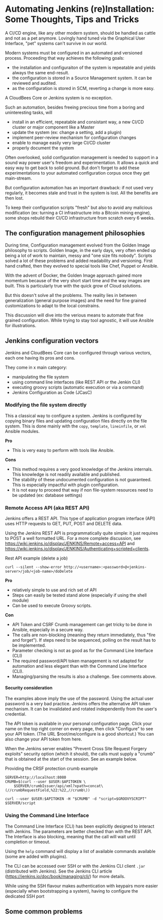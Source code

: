# Automating Jenkins (re)Installation: Some Thoughts, Tips and Tricks

A CI/CD engine, like any other modern system, should be handled as cattle and not as a pet anymore.
Lovingly hand tuned via the Graphical User Interface, "pet" systems can't survive in our world.

Modern systems must be configured in an automated and versioned process. Proceeding that way achieves the following goals:
* the installation and configuraiton of the system is repeatable and yields always the same end-result.
* the configuration is stored in a Source Management system. It can be reviewed and audited.
* as the configuration is stored in SCM, reverting a change is more easy.

A CloudBees Core or Jenkins system is no exception.

Such an automation, besides freeing precious time from a boring and uninteresting tasks, will
* install in an efficient, repeatable and consistant way, a new CI/CD cluster or major component like a Master
* update the system (ex: change a setting, add a plugin)
* implement peer-review mechanism for configuration changes
* enable to manage easily very large CI/CD cluster
* properly document the system

Often overlooked, solid configuration management is needed to support in a sound way power user's freedom and experimentation. 
It allows a quick and easy way to get back to solid ground.
But don't forget to add these experimentations to your automated configuration corpus once they get main-stream. 

But configuration automation has an important drawback: if not used very regularly, it becomes stale and trust in the system is lost. All the benefits are then lost.

To keep their configuration scripts "fresh" but also to avoid any malicious modification (ex: turning a CI infrastructure into a Bitcoin mining engine), some shops rebuild their CI/CD infrastructure from scratch every 6 weeks. 



## The configuration management philosophies

During time, Configuration management evolved from the Golden Image philosophy to scripts. 
Golden Image, in the early days, very often ended up being a lot of work to maintain, messy and "one size fits nobody". 
Scripts solved a lot of these problems and added readability and versioning.
First hand crafted, then they evolved to special tools like Chef, Puppet or Ansible.

With the advent of Docker, the Golden Image approach gained more momentum because of the very short start time and the way images are built. 
This is particularly true with the quick grow of Cloud solutions.

But this doesn't solve all the problems. 
The reality lies in between generalization (general purpose images) and the need for fine grained customizations to adapt to the local constrains.

This discussion will dive into the verious means to automate that fine grained configuration. 
While trying to stay tool agnostic, it will use Ansible for illustrations.


## Jenkins configuration vectors

Jenkins and CloudBees Core can be configured through various vectors, each one having its pros and cons.

They come in x main category:
* manipulating the file system
* using command line interfaces (like REST API or the Jenkin CLI)
* executing groovy scripts (automatic execution or via a command)
* Jenkins Configuration as Code (JCasC)

### Modifying the file system directly

This a classical way to configure a system. 
Jenkins is configured by copying binary files and updating configuration files directly on the file system. 
This is done mainly with the `copy`, `template`, `lineinfile`, or `xml` Ansible modules.

**Pro**

* This is very easy to perform with tools like Ansible.

**Cons**

* This method requires a very good knowledge of the Jenkins internals. This knowledge is not readily available and published.
* The stability of these undocumented configuration is not guaranteed. This is especially impactful with plugin configuration.
* It is not easy to proceed that way if non file-system resources need to be updated (ex: database settings)

### Remote Access API (aka REST API)

Jenkins offers a REST API. This type of application program interface (API) uses HTTP requests to GET, PUT, POST and DELETE data.

Using the Jenkins REST API is programmatically quite simple: it just requires to POST a well formatted URL.  For a more complete discussion, see https://wiki.jenkins.io/display/JENKINS/Remote+access+API and https://wiki.jenkins.io/display/JENKINS/Authenticating+scripted+clients.

Rest API example (delete a job)
```
curl --silent --show-error http://<username>:<password>@<jenkins-server>/job/<job-name>/doDelete
```

**Pro**
* relatively simple to use and rich set of API
* Steps can easily be tested stand alone (especially if using the shell module)
* Can be used to execute Groovy scripts.

**Con**
* API Token and CSRF Crumb management can get tricky to be done in Ansible, especially in a secure way.
* The calls are non-blocking (meaning they return immediately, thus "fire and forget"). If steps need to be sequenced, polling on the result has to be implemented.
* Parameter checking is not as good as for the Command Line Interface (CLI)
* The required password/API token management is not adapted for automation and less elegant than with the Command Line Interface (CLI).
* Managing/parsing the results is also a challenge. See comments above.


#### Security consideration
The examples above imply the use of the password. 
Using the actual user password is a very bad practice. 
Jenkins offers the alternative API token mechanism. 
It can be invalidated and rotated independently from the user's credential. 

The API token is available in your personal configuration page. 
Click your name on the top right corner on every page, then click "Configure" to see your API token. (The URL $root/me/configure is a good shortcut.) You can also change your API token from here.

When the Jenkins server enables "Prevent Cross Site Request Forgery exploits" security option (which it should), the calls must supply a "crumb" that is obtained at the start of the session. See an example below.

Providing the CRSF protection crumb example
```
SERVER=http://localhost:8080
CRUMB=$(curl --user $USER:$APITOKEN \
    $SERVER/crumbIssuer/api/xml?xpath=concat\(//crumbRequestField,%22:%22,//crumb\))
 
curl --user $USER:$APITOKEN -H "$CRUMB" -d "script=$GROOVYSCRIPT" $SERVER/script
```

### Using the Command Line Interface
The Command Line Interface (CLI) has been explicitly designed to interact with Jenkins. The parameters are better checked than with the REST API. The Interface is also blocking, meaning that the call will wait until completion or timeout.

Using the `help` command will display a list of available commands available (some are added with plugins).

The CLI can be accessed over SSH or with the Jenkins CLI client `.jar` (distributed with Jenkins). See the Jenkins CLI article (https://jenkins.io/doc/book/managing/cli/) for more details. 

While using the SSH flavour makes authentication with keypairs more easier (especially when bootstrapping a system), having to configure the dedicated SSH port 

## Some common problems

